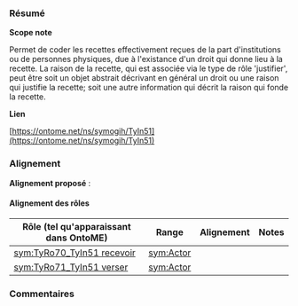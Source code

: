 ### Résumé

**Scope note**

Permet de coder les recettes effectivement reçues de la part d'institutions ou de personnes physiques, due à l'existance d'un droit qui donne lieu à la recette.	La raison de la recette, qui est associée via le type de rôle 'justifier', peut être soit un objet abstrait décrivant en général un droit ou une raison qui justifie la recette; soit une autre information qui décrit la raison qui fonde la recette.

**Lien**

[https://ontome.net/ns/symogih/TyIn51](https://ontome.net/ns/symogih/TyIn51)

### Alignement

**Alignement proposé** :

#### Alignement des rôles

| Rôle (tel qu'apparaissant dans OntoME) | Range | Alignement | Notes |
| ----- | ----- | ----- | ----- |
| [sym:TyRo70_TyIn51 recevoir](https://ontome.net/ns/symogih/TyRo70_TyIn51) | [sym:Actor](https://ontome.net/ns/symogih/Actor) |   |   |
| [sym:TyRo71_TyIn51 verser](https://ontome.net/ns/symogih/TyRo71_TyIn51) | [sym:Actor](https://ontome.net/ns/symogih/Actor) |   |   |

### Commentaires